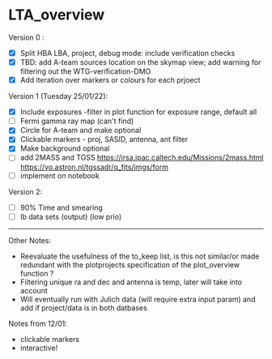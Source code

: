 # LTA_overview

Version 0 :
- [x] Split HBA LBA, project, debug mode: include verification checks
- [x] TBD: add A-team sources location on the skymap view; add warning for filtering out the WTG-verification-DMO
- [x] Add iteration over markers or colours for each prjoect

Version 1 (Tuesday 25/01/22):
- [x] Include exposures -filter in plot function for exposure range, default all 
- [ ] Fermi gamma ray map (can't find)
- [x] Circle for A-team and make optional
- [x] Clickable markers - proj, SASID, antenna, ant filter
- [x] Make background optional
- [ ] add 2MASS and TGSS https://irsa.ipac.caltech.edu/Missions/2mass.html https://vo.astron.nl/tgssadr/q_fits/imgs/form
- [ ] implement on notebook

Version 2:
- [ ] 90% Time and smearing
- [ ] lb data sets (output) (low prio)
---
Other Notes:
- Reevaluate the usefulness of the to_keep list, is this not similar/or made redundant with the plotprojects specification of the plot_overview function ?
- Filtering unique ra and dec and antenna is temp, later will take into account 
- Will eventually run with Julich data (will require extra input param) and add if project/data is in both datbases

Notes from 12/01:
- clickable markers
- interactive!
